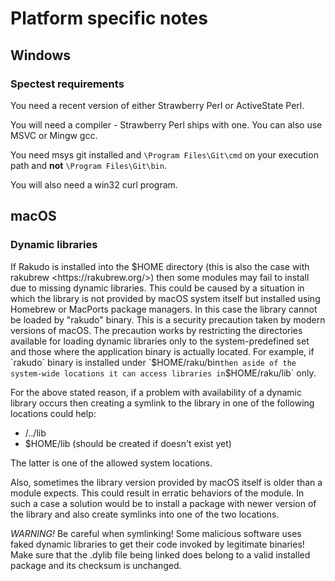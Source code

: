 # Platform specific notes

## Windows

### Spectest requirements

You need a recent version of either Strawberry Perl or ActiveState Perl.

You will need a compiler - Strawberry Perl ships with one. You can also
use MSVC or Mingw gcc.

You need msys git installed and `\Program Files\Git\cmd` on your execution
path and **not** `\Program Files\Git\bin`.

You will also need a win32 curl program.

## macOS

### Dynamic libraries

If Rakudo is installed into the $HOME directory (this is also the case with
rakubrew <https://rakubrew.org/>) then some modules may fail to install due
to missing dynamic libraries. This could be caused by a situation in which
the library is not provided by macOS system itself but installed using
Homebrew or MacPorts package managers. In this case the library cannot be
loaded by "rakudo" binary. This is a security precaution taken by modern
versions of macOS. The precaution works by restricting the directories
available for loading dynamic libraries only to the system-predefined set
and those where the application binary is actually located. For example, if
`rakudo` binary is installed under `$HOME/raku/bin` then aside of the
system-wide locations it can access libraries in `$HOME/raku/lib` only.

For the above stated reason, if a problem with availability of a dynamic
library occurs then creating a symlink to the library in one of the
following locations could help:

- <rakudo binary location path>/../lib
- $HOME/lib (should be created if doesn't exist yet)

The latter is one of the allowed system locations.

Also, sometimes the library version provided by macOS itself is older than a
module expects. This could result in erratic behaviors of the module. In
such a case a solution would be to install a package with newer version of
the library and also create symlinks into one of the two locations.

*WARNING!* Be careful when symlinking! Some malicious software uses faked
dynamic libraries to get their code invoked by legitimate binaries! Make
sure that the .dylib file being linked does belong to a valid installed
package and its checksum is unchanged.
